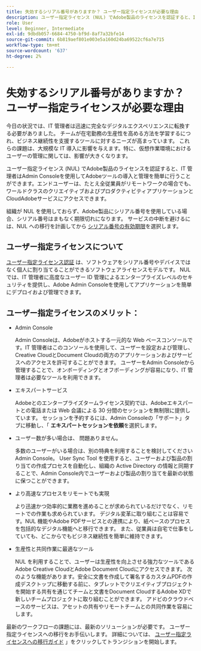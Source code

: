 ```yaml
---
title: 失効するシリアル番号がありますか？ ユーザー指定ライセンスが必要な理由
description: ユーザー指定ライセンス (NUL) でAdobe製品のライセンスを認証すると、IT 管理者はAdmin Consoleを使用してAdobeツールの導入と管理を簡単に行うことができます。また、全従業員がリモートワークの場合でも、エンドユーザーはワールドクラスのクリエイティブアプリとプロダクティビティアプリケーション、およびAdobeクラウドサービスにアクセスできます
role: User
level: Beginner, Intermediate
exl-id: 9dbdb057-6684-4750-bf9d-8af7a32bfe14
source-git-commit: 6b819aef801e003e5a160d24ba69522cf6a7e715
workflow-type: tm+mt
source-wordcount: '637'
ht-degree: 2%

---
```


# 失効するシリアル番号がありますか？ ユーザー指定ライセンスが必要な理由

今日の状況では、IT 管理者は迅速に完全なデジタルエクスペリエンスに転換する必要がありました。 チームが在宅勤務の生産性を高める方法を学習するにつれ、ビジネス継続性を支援するツールに対するニーズが高まっています。 これらの課題は、大規模な IT 導入に影響を与えます。特に、仮想作業環境におけるユーザーの管理に関しては、影響が大きくなります。

ユーザー指定ライセンス (NUL) でAdobe製品のライセンスを認証すると、IT 管理者はAdmin Consoleを使用してAdobeツールの導入と管理を簡単に行うことができます。エンドユーザーは、たとえ全従業員がリモートワークの場合でも、ワールドクラスのクリエイティブおよびプロダクティビティアプリケーションと CloudAdobeサービスにアクセスできます。

組織が NUL を使用しておらず、Adobe製品にシリアル番号を使用している場合、シリアル番号はまもなく期限切れになります。 サービスの中断を避けるには、NUL への移行を計画してから [シリアル番号の有効期限](https://blogs.adobe.com/deployment/understanding-serialnumberexpiration)を選択します。

## ユーザー指定ライセンスについて

[ユーザー指定ライセンス認証](https://helpx.adobe.com/enterprise/using/licensing.html) は、ソフトウェアをシリアル番号やデバイスではなく個人に割り当てることができるソフトウェアライセンスモデルです。 NUL では、IT 管理者に高度なユーザー ID 管理によるエンタープライズレベルのセキュリティを提供し、Adobe Admin Consoleを使用してアプリケーションを簡単にデプロイおよび管理できます。

## ユーザー指定ライセンスのメリット：

* Admin Console

   Admin Consoleは、Adobeがホストする一元的な Web ベースコンソールです。IT 管理者はこのコンソールを使用して、ユーザーを設定および管理し、Creative CloudとDocument Cloudの両方のアプリケーションおよびサービスへのアクセスを許可することができます。 ユーザーをAdmin Consoleから管理することで、オンボーディングとオフボーディングが容易になり、IT 管理者は必要なツールを利用できます。

* エキスパートサービス

   Adobeとのエンタープライズタームライセンス契約では、Adobeエキスパートとの電話または Web 会議による 30 分間のセッションを無制限に提供しています。 セッションを予約するには、Admin Consoleの「サポート」タブに移動し、「 **エキスパートセッションを依頼**&#x200B;を選択します。

* ユーザー数が多い場合は、 問題ありません。

   多数のユーザーがいる場合は、別の特典を利用することを検討してくださいAdmin Console。 User Sync Tool を使用すると、ユーザーおよび製品の割り当ての作成プロセスを自動化し、組織の Active Directory の情報と同期することで、Admin Console内でユーザーおよび製品の割り当てを最新の状態に保つことができます。

* より高速なプロセスをリモートでも実現

   より迅速かつ効率的に業務を進めることが求められているだけでなく、リモートでの作業も求められています。 デジタル変革に取り組むことは容易です。NUL 機能やAdobe PDFサービスとの連携により、紙ベースのプロセスを包括的なデジタル機能へと移行できます。 また、従業員は自宅で仕事をしていても、どこからでもビジネス継続性を簡単に維持できます。

* 生産性と共同作業に最適なツール

   NUL を利用することで、ユーザーは生産性を向上させる強力なツールであるAdobe Creative CloudとAdobe Document Cloudにアクセスできます。 次のような機能があります。安全に文書を作成して署名するカスタムPDFの作成デスクトップに移動する前に、タブレットでクリエイティブプロジェクトを開始する共有を通じてチームと文書をDocument CloudするAdobe XDで新しいチームプロジェクトに取り組むことができます。 アドビのクラウドベースのサービスは、アセットの共有やリモートチームとの共同作業を容易にします。

最新のワークフローの課題には、最新のソリューションが必要です。 ユーザー指定ライセンスへの移行をお手伝いします。 詳細については、 [ユーザー指定ライセンスへの移行ガイド](https://offers.adobe.com/content/dam/offer-manager/en/na/marketing/CCE/Adobe_Named_User_Licensing_Migration_Guide.pdf) 」をクリックしてトランジションを開始します。
